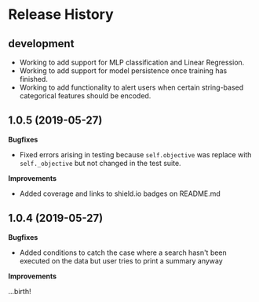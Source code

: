Release History
===============

development
------------

- Working to add support for MLP classification and Linear Regression.  
- Working to add support for model persistence once training has finished.  
- Working to add functionality to alert users when certain string-based categorical features should be encoded.  


1.0.5 (2019-05-27)
-------------------

**Bugfixes** 

- Fixed errors arising in testing because `self.objective` was replace with `self._objective` but not changed in the test suite.

**Improvements**

- Added coverage and links to shield.io badges on README.md


1.0.4 (2019-05-27)
-------------------

**Bugfixes** 

- Added conditions to catch the case where a search hasn't been executed on the data but user tries to print a summary
anyway

**Improvements**

...birth!